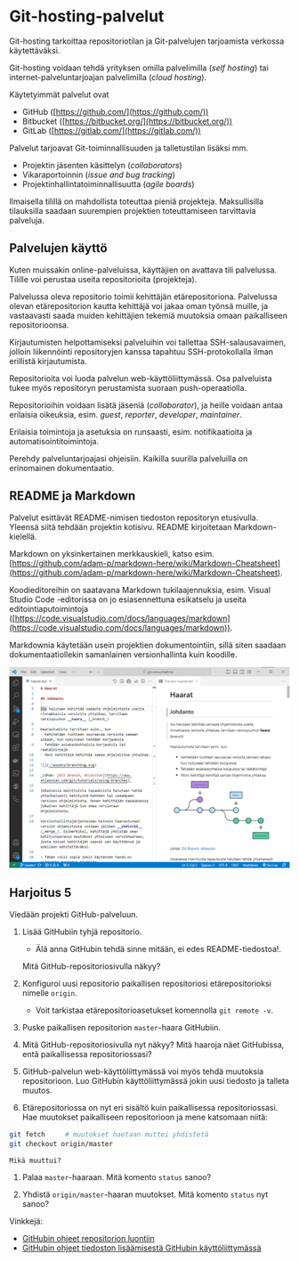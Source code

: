 # Git-hosting-palvelut

Git-hosting tarkoittaa repositoriotilan ja Git-palvelujen tarjoamista verkossa käytettäväksi. 

Git-hosting voidaan tehdä yrityksen omilla palvelimilla (_self hosting_) tai internet-palveluntarjoajan palvelimilla (_cloud hosting_). 

Käytetyimmät palvelut ovat

- GitHub ([https://github.com/](https://github.com/))
- Bitbucket ([https://bitbucket.org/](https://bitbucket.org/))
- GitLab ([https://gitlab.com/](https://gitlab.com/))

Palvelut tarjoavat Git-toiminnallisuuden ja talletustilan lisäksi mm.

- Projektin jäsenten käsittelyn (_collaborators_)
- Vikaraportoinnin (_issue and bug tracking_)
- Projektinhallintatoiminnallisuutta (_agile boards_)

Ilmaisella tilillä on mahdollista toteuttaa pieniä projekteja. Maksullisilla tilauksilla saadaan suurempien projektien toteuttamiseen tarvittavia palveluja.

## Palvelujen käyttö

Kuten muissakin online-palveluissa, käyttäjien on avattava tili palvelussa. 
Tilille voi perustaa useita repositorioita (projekteja).

Palvelussa oleva repositorio toimii kehittäjän etärepositoriona. Palvelussa olevan etärepositorion kautta kehittäjä voi jakaa oman työnsä  muille, ja vastaavasti saada muiden kehittäjien tekemiä muutoksia omaan paikalliseen repositorioonsa.

Kirjautumisten helpottamiseksi palveluihin voi tallettaa SSH-salausavaimen, jolloin liikennöinti repositoryjen kanssa tapahtuu SSH-protokollalla ilman erillistä kirjautumista.

Repositorioita voi luoda palvelun web-käyttöliittymässä. Osa palveluista tukee myös repositoryn perustamista suoraan push-operaatiolla.

Repositorioihin voidaan lisätä jäseniä (_collaborator_), ja heille voidaan antaa erilaisia oikeuksia, esim. _guest_, _reporter_, _developer_, _maintainer_. 

Erilaisia toimintoja ja asetuksia on runsaasti, esim. notifikaatioita ja automatisointitoimintoja. 

Perehdy palveluntarjoajasi ohjeisiin. Kaikilla suurilla palveluilla on erinomainen dokumentaatio.

## README ja Markdown

Palvelut esittävät README-nimisen tiedoston repositoryn etusivulla. Yleensä siitä tehdään projektin kotisivu. README kirjoitetaan Markdown-kielellä. 

Markdown on yksinkertainen merkkauskieli, katso esim. [https://github.com/adam-p/markdown-here/wiki/Markdown-Cheatsheet](https://github.com/adam-p/markdown-here/wiki/Markdown-Cheatsheet).

Koodieditoreihin on saatavana Markdown tukilaajennuksia, esim. Visual Studio Code -editorissa on jo esiasennettuna esikatselu ja useita editointiaputoimintoja ([https://code.visualstudio.com/docs/languages/markdown](https://code.visualstudio.com/docs/languages/markdown)).

Markdownia käytetään usein projektien dokumentointiin, sillä siten saadaan dokumentaatiollekin samanlainen versionhallinta kuin koodille.

![](./assets/vscode_md_preview.png)

## Harjoitus 5

Viedään projekti GitHub-palveluun.

1. Lisää GitHubiin tyhjä repositorio. 
    - Älä anna GitHubin tehdä sinne mitään, ei edes README-tiedostoa!. 
    
    Mitä GitHub-repositoriosivulla näkyy?

2. Konfiguroi uusi repositorio paikallisen repositoriosi etärepositorioksi nimelle `origin`. 
     - Voit tarkistaa etärepositorioasetukset komennolla `git remote -v`.

3. Puske paikallisen repositorion `master`-haara GitHubiin. 

4. Mitä GitHub-repositoriosivulla nyt näkyy? Mitä haaroja näet GitHubissa, entä paikallisessa repositoriossasi?

5. GitHub-palvelun web-käyttöliittymässä voi myös tehdä muutoksia repositorioon. Luo GitHubin käyttöliittymässä jokin uusi tiedosto ja talleta muutos.

6. Etärepositoriossa on nyt eri sisältö kuin paikallisessa repositoriossasi. Hae muutokset paikalliseen repositorioon ja mene katsomaan niitä:
```bash
git fetch     # muutokset haetaan muttei yhdistetä
git checkout origin/master 
```
    Mikä muuttui?

1. Palaa `master`-haaraan. Mitä komento `status` sanoo?

2. Yhdistä `origin/master`-haaran muutokset. Mitä komento `status` nyt sanoo?

Vinkkejä:

- [GitHubin ohjeet repositorion luontiin](https://docs.github.com/en/repositories/creating-and-managing-repositories/creating-a-new-repository#creating-a-new-repository-from-the-web-ui)
- [GitHubin ohjeet tiedoston lisäämisestä GitHubin käyttöliittymässä](https://docs.github.com/en/repositories/working-with-files/managing-files/creating-new-files)
